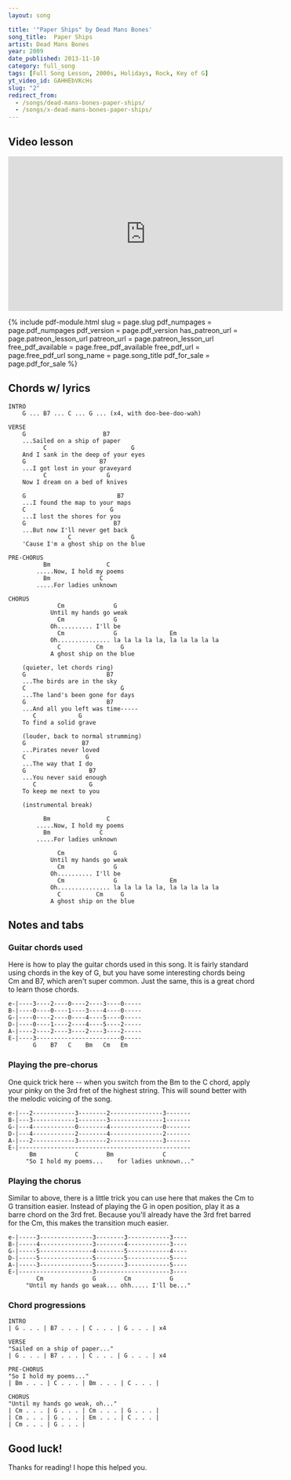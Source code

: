 ```yaml
---
layout: song

title: '"Paper Ships" by Dead Mans Bones'
song_title:  Paper Ships
artist: Dead Mans Bones
year: 2009
date_published: 2013-11-10
category: full_song
tags: [Full Song Lesson, 2000s, Holidays, Rock, Key of G]
yt_video_id: GAHHEbVKcHs
slug: "2"
redirect_from:
  - /songs/dead-mans-bones-paper-ships/
  - /songs/x-dead-mans-bones-paper-ships/
---
```


## Video lesson

<iframe width="560" height="315" src="https://www.youtube.com/embed/GAHHEbVKcHs?showinfo=0" frameborder="0" allowfullscreen></iframe>




{% include pdf-module.html slug = page.slug pdf_numpages = page.pdf_numpages pdf_version = page.pdf_version has_patreon_url = page.patreon_lesson_url patreon_url = page.patreon_lesson_url free_pdf_available = page.free_pdf_available free_pdf_url = page.free_pdf_url song_name = page.song_title pdf_for_sale = page.pdf_for_sale %}


## Chords w/ lyrics

    INTRO
        G ... B7 ... C ... G ... (x4, with doo-bee-doo-wah)

    VERSE
        G                      B7
        ...Sailed on a ship of paper
              C                        G
        And I sank in the deep of your eyes
        G                     B7
        ...I got lost in your graveyard
              C                 G
        Now I dream on a bed of knives

        G                          B7
        ...I found the map to your maps
        C                        G
        ...I lost the shores for you
        G                         B7
        ...But now I'll never get back
                     C                 G
        'Cause I'm a ghost ship on the blue

    PRE-CHORUS
              Bm                C
            .....Now, I hold my poems
              Bm              C
            .....For ladies unknown

    CHORUS
                  Cm              G
                Until my hands go weak
                  Cm              G
                Oh.......... I'll be
                  Cm              G               Em
                Oh............... la la la la la, la la la la la
                  C          Cm     G
                A ghost ship on the blue

        (quieter, let chords ring)
        G                       B7
        ...The birds are in the sky
        C                           G
        ...The land's been gone for days
        G                       B7
        ...And all you left was time-----
           C            G
        To find a solid grave

        (louder, back to normal strumming)
        G                B7
        ...Pirates never loved
        C                 G
        ...The way that I do
        G                  B7
        ...You never said enough
           C               G
        To keep me next to you

        (instrumental break)

              Bm                C
            .....Now, I hold my poems
              Bm              C
            .....For ladies unknown

                  Cm              G
                Until my hands go weak
                  Cm              G
                Oh.......... I'll be
                  Cm              G               Em
                Oh............... la la la la la, la la la la la
                  C          Cm     G
                A ghost ship on the blue

## Notes and tabs

### Guitar chords used
Here is how to play the guitar chords used in this song. It is fairly standard using chords in the key of G, but you have some interesting chords being Cm and B7, which aren't super common. Just the same, this is a great chord to learn those chords.

    e-|----3----2----0----2----3----0-----
    B-|----0----0----1----3----4----0-----
    G-|----0----2----0----4----5----0-----
    D-|----0----1----2----4----5----2-----
    A-|----2----2----3----2----3----2-----
    E-|----3------------------------0-----
           G    B7   C    Bm   Cm   Em

### Playing the pre-chorus
One quick trick here -- when you switch from the Bm to the C chord, apply your pinky on the 3rd fret of the highest string. This will sound better with the melodic voicing of the song.

    e-|---2------------3--------2---------------3-------
    B-|---3------------1--------3---------------1-------
    G-|---4------------0--------4---------------0-------
    D-|---4------------2--------4---------------2-------
    A-|---2------------3--------2---------------3-------
    E-|-------------------------------------------------
          Bm           C        Bm              C
         "So I hold my poems...    for ladies unknown..."

### Playing the chorus
Similar to above, there is a little trick you can use here that makes the Cm to G transition easier. Instead of playing the G in open position, play it as a barre chord on the 3rd fret. Because you'll already have the 3rd fret barred for the Cm, this makes the transition much easier.

    e-|-----3---------------3--------3------------3----
    B-|-----4---------------3--------4------------3----
    G-|-----5---------------4--------5------------4----
    D-|-----5---------------5--------5------------5----
    A-|-----3---------------5--------3------------5----
    E-|---------------------3---------------------3----
            Cm              G        Cm           G
         "Until my hands go weak... ohh..... I'll be..."

### Chord progressions

    INTRO
    | G . . . | B7 . . . | C . . . | G . . . | x4

    VERSE
    "Sailed on a ship of paper..."
    | G . . . | B7 . . . | C . . . | G . . . | x4

    PRE-CHORUS
    "So I hold my poems..."
    | Bm . . . | C . . . | Bm . . . | C . . . |

    CHORUS
    "Until my hands go weak, oh..."
    | Cm . . . | G . . . | Cm . . . | G . . . |
    | Cm . . . | G . . . | Em . . . | C . . . |
    | Cm . . . | G . . . |

## Good luck!

Thanks for reading! I hope this helped you.

